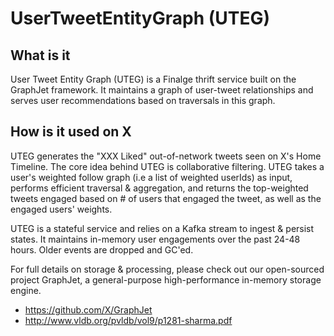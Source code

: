 # UserTweetEntityGraph (UTEG)

## What is it
User Tweet Entity Graph (UTEG) is a Finalge thrift service built on the GraphJet framework. It maintains a graph of user-tweet relationships and serves user recommendations based on traversals in this graph.

## How is it used on X
UTEG generates the "XXX Liked" out-of-network tweets seen on X's Home Timeline.
The core idea behind UTEG is collaborative filtering. UTEG takes a user's weighted follow graph (i.e a list of weighted userIds) as input,
performs efficient traversal & aggregation, and returns the top-weighted tweets engaged based on # of users that engaged the tweet, as well as
the engaged users' weights.

UTEG is a stateful service and relies on a Kafka stream to ingest & persist states. It maintains in-memory user engagements over the past
24-48 hours. Older events are dropped and GC'ed.

For full details on storage & processing, please check out our open-sourced project GraphJet, a general-purpose high-performance in-memory storage engine.
- https://github.com/X/GraphJet
- http://www.vldb.org/pvldb/vol9/p1281-sharma.pdf
